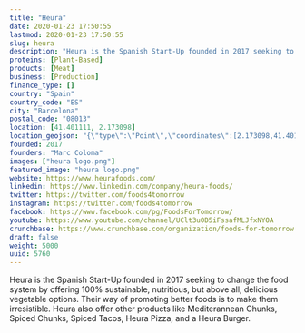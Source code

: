 ```yaml
---
title: "Heura"
date: 2020-01-23 17:50:55
lastmod: 2020-01-23 17:50:55
slug: heura
description: "Heura is the Spanish Start-Up founded in 2017 seeking to change the food system by offering 100% sustainable, nutritious, but above all, delicious vegetable options. Their way of promoting better foods is to make them irresistible. Heura also offer other products like Mediterannean Chunks, Spiced Chunks, Spiced Tacos, Heura Pizza, and a Heura Burger."
proteins: [Plant-Based]
products: [Meat]
business: [Production]
finance_type: []
country: "Spain"
country_code: "ES"
city: "Barcelona"
postal_code: "08013"
location: [41.401111, 2.173098]
location_geojson: "{\"type\":\"Point\",\"coordinates\":[2.173098,41.401111]}"
founded: 2017
founders: "Marc Coloma"
images: ["heura logo.png"]
featured_image: "heura logo.png"
website: https://www.heurafoods.com/
linkedin: https://www.linkedin.com/company/heura-foods/
twitter: https://twitter.com/foods4tomorrow
instagram: https://twitter.com/foods4tomorrow
facebook: https://www.facebook.com/pg/FoodsForTomorrow/
youtube: https://www.youtube.com/channel/UClt3u0D5iFssafMLJfxNYOA
crunchbase: https://www.crunchbase.com/organization/foods-for-tomorrow
draft: false
weight: 5000
uuid: 5760
---
```

Heura is the Spanish Start-Up founded in 2017 seeking to change the food system by offering 100% sustainable, nutritious, but above all, delicious vegetable options. Their way of promoting better foods is to make them irresistible. Heura also offer other products like Mediterannean Chunks, Spiced Chunks, Spiced Tacos, Heura Pizza, and a Heura Burger.
